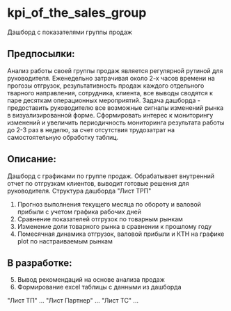 # kpi_of_the_sales_group
Дашборд с показателями группы продаж

Предпосылки:
---------------------
Анализ работы своей группы продаж является регулярной рутиной для руководителя. Еженедельно затрачивая около 2-х часов времени на прогозы отгрузок, результативность продаж каждого отдельного тварного направления, сотрудника, клиента, все выводы сводятся к паре десяткам операционных мероприятий. Задача дашборда - предоставить руководителю все возможные сигналы изменений рынка в визуализированной форме. Сформировать интерес к мониторингу изменений и увеличить периодичность мониторинга результата работы до 2-3 раз в неделю, за счет отсутствия трудозатрат на самостоятельную обработку таблиц.

Описание:
---------------------
Дашборд с графиками по группе продаж. Обрабатывает внутренний отчет по отгрузкам клиентов, выводит готовые решения для руководителя.
Структура дашборда
"Лист ТРП"
1. Прогноз выполнения текущего месяца по обороту и валовой прибыли с учетом графика рабочих дней
2. Сравнение показателей отгрузок по товарным рынкам
3. Изменение доли товарного рынка в сравнении к прошлому году
4. Помесячная динамика отгрузок, валовой прибыли и КТН на графике plot по настраиваемым рынкам

В разработке:
---------------------
5. Вывод рекомендаций на основе анализа продаж
6. Формирование excel таблицы с данными из дашборда

"Лист ТП"
...
"Лист Партнер"
...
"Лист ТС"
...
